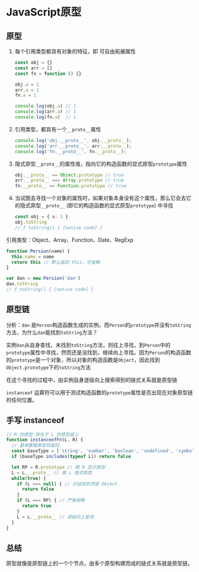 # JavaScript原型

## 原型
1. 每个引用类型都具有对象的特征，即 可自由拓展属性
   ```javascript
   const obj = {}
   const arr = []
   const fn = function () {}

   obj.a = 1
   arr.a = 1
   fn.a = 1

   console.log(obj.a) // 1
   console.log(arr.a) // 1
   console.log(fn.a)  // 1
   ```

2. 引用类型，都具有一个`__proto__`属性
   ```javascript
   console.log('obj.__proto__', obj.__proto__);
   console.log('arr.__proto__', arr.__proto__);
   console.log('fn.__proto__', fn.__proto__);
   ```

3. 隐式原型`__proto__`的属性值，指向它的构造函数的显式原型`prototype`属性
   ```javascript
   obj.__proto__ == Object.prototype // true
   arr.__proto__ === Array.prototype // true
   fn.__proto__ == Function.prototype // true
   ```

4. 当试图去寻找一个对象的属性时，如果对象本身没有这个属性，那么它会去它的隐式原型`__proto__` (即它的构造函数的显式原型`prototype`) 中寻找
   ```javascript
   const obj = { a: 1 }
   obj.toString
   // ƒ toString() { [native code] }
   ```

引用类型：Object、Array、Function、Date、RegExp

```javascript
function Persion(name) {
  this.name = name
  return this // 默认返回 this，可省略
}

var dan = new Persion('dan')
dan.toString
// ƒ toString() { [native code] }
```

## 原型链

分析：`dan` 是`Person`构造函数生成的实例，而`Person`的`prototype`并没有`toString`方法，为什么`dan`能找到`toString`方法？

实例`dan`从自身查找，未找到`toString`方法，则往上寻找，到`Person`中的`prototype`属性中寻找，然而还是没找到，继续向上寻找。因为`Person`的构造函数的`prototype`是一个对象，所以对象的构造函数是`Object`，因此找到`Object.prototype`下的`toString`方法

在这个寻找的过程中，由实例自身逐级向上搜索得到的链式关系就是原型链

`instanceof` 运算符可以用于测试构造函数的`prototype`属性是否出现在对象原型链的任何位置。

## 手写 instanceof

```javascript
// R 的原型 存在于 L 的原型链上
function instanceofFn(L, R) {
  // 基本数据类型则返回
  const baseType = ['string', 'number', 'boolean', 'undefined', 'symbol', 'bigint']
  if (baseType.includes(typeof L)) return false

  let RP = R.prototype // 取 R 显示原型
  L = L.__proto__ // 取 L 隐式原型
  while(true) {
    if (L === null) { // 已经找到顶层 Object
      return false
    }
    if (L === RP) { // 严格相等
      return true
    }
    L = L.__proto__ // 逐级向上查找
  }
}
```

## 总结

原型就像是原型链上的一个个节点，由多个原型构建而成的链式关系就是原型链。
